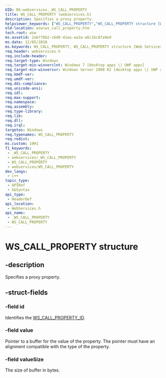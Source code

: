 ```yaml
---
UID: NS:webservices._WS_CALL_PROPERTY
title: WS_CALL_PROPERTY (webservices.h)
description: Specifies a proxy property.
helpviewer_keywords: ["WS_CALL_PROPERTY","WS_CALL_PROPERTY structure [Web Services for Windows]","webservices/WS_CALL_PROPERTY","wsw.ws_call_property"]
old-location: wsw\ws_call_property.htm
tech.root: wsw
ms.assetid: 2ab778b2-c6d0-41ea-aa3a-a6c16c87a9e9
ms.date: 12/05/2018
ms.keywords: WS_CALL_PROPERTY, WS_CALL_PROPERTY structure [Web Services for Windows], webservices/WS_CALL_PROPERTY, wsw.ws_call_property
req.header: webservices.h
req.include-header: 
req.target-type: Windows
req.target-min-winverclnt: Windows 7 [desktop apps \| UWP apps]
req.target-min-winversvr: Windows Server 2008 R2 [desktop apps \| UWP apps]
req.kmdf-ver: 
req.umdf-ver: 
req.ddi-compliance: 
req.unicode-ansi: 
req.idl: 
req.max-support: 
req.namespace: 
req.assembly: 
req.type-library: 
req.lib: 
req.dll: 
req.irql: 
targetos: Windows
req.typenames: WS_CALL_PROPERTY
req.redist: 
ms.custom: 19H1
f1_keywords:
 - _WS_CALL_PROPERTY
 - webservices/_WS_CALL_PROPERTY
 - WS_CALL_PROPERTY
 - webservices/WS_CALL_PROPERTY
dev_langs:
 - c++
topic_type:
 - APIRef
 - kbSyntax
api_type:
 - HeaderDef
api_location:
 - WebServices.h
api_name:
 - _WS_CALL_PROPERTY
 - WS_CALL_PROPERTY
---
```


# WS_CALL_PROPERTY structure


## -description

Specifies a proxy property.

## -struct-fields

### -field id

Identifies the <a href="/windows/desktop/api/webservices/ne-webservices-ws_call_property_id">WS_CALL_PROPERTY_ID</a>.

### -field value

Pointer to a buffer for the value of the property.
                The pointer must have an alignment compatible with the type
                of the property.

### -field valueSize

The size of buffer in bytes.

